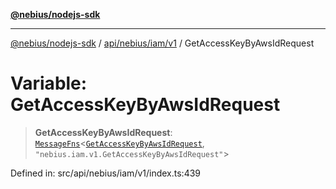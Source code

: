 [**@nebius/nodejs-sdk**](../../../../../README.md)

***

[@nebius/nodejs-sdk](../../../../../README.md) / [api/nebius/iam/v1](../README.md) / GetAccessKeyByAwsIdRequest

# Variable: GetAccessKeyByAwsIdRequest

> **GetAccessKeyByAwsIdRequest**: [`MessageFns`](../../../../../runtime/protos/core/interfaces/MessageFns.md)\<[`GetAccessKeyByAwsIdRequest`](../interfaces/GetAccessKeyByAwsIdRequest.md), `"nebius.iam.v1.GetAccessKeyByAwsIdRequest"`\>

Defined in: src/api/nebius/iam/v1/index.ts:439
